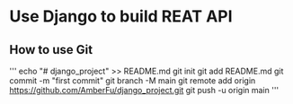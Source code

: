 # Use Django to build REAT API

## How to use Git
'''
echo "# django_project" >> README.md
git init
git add README.md
git commit -m "first commit"
git branch -M main
git remote add origin https://github.com/AmberFu/django_project.git
git push -u origin main
'''
